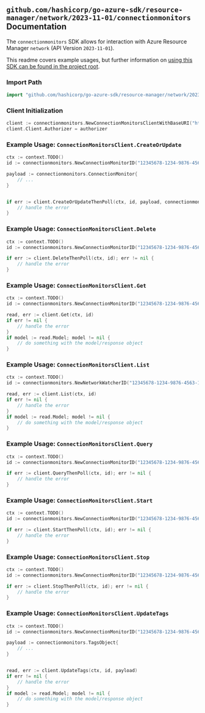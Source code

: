 
## `github.com/hashicorp/go-azure-sdk/resource-manager/network/2023-11-01/connectionmonitors` Documentation

The `connectionmonitors` SDK allows for interaction with Azure Resource Manager `network` (API Version `2023-11-01`).

This readme covers example usages, but further information on [using this SDK can be found in the project root](https://github.com/hashicorp/go-azure-sdk/tree/main/docs).

### Import Path

```go
import "github.com/hashicorp/go-azure-sdk/resource-manager/network/2023-11-01/connectionmonitors"
```


### Client Initialization

```go
client := connectionmonitors.NewConnectionMonitorsClientWithBaseURI("https://management.azure.com")
client.Client.Authorizer = authorizer
```


### Example Usage: `ConnectionMonitorsClient.CreateOrUpdate`

```go
ctx := context.TODO()
id := connectionmonitors.NewConnectionMonitorID("12345678-1234-9876-4563-123456789012", "example-resource-group", "networkWatcherName", "connectionMonitorName")

payload := connectionmonitors.ConnectionMonitor{
	// ...
}


if err := client.CreateOrUpdateThenPoll(ctx, id, payload, connectionmonitors.DefaultCreateOrUpdateOperationOptions()); err != nil {
	// handle the error
}
```


### Example Usage: `ConnectionMonitorsClient.Delete`

```go
ctx := context.TODO()
id := connectionmonitors.NewConnectionMonitorID("12345678-1234-9876-4563-123456789012", "example-resource-group", "networkWatcherName", "connectionMonitorName")

if err := client.DeleteThenPoll(ctx, id); err != nil {
	// handle the error
}
```


### Example Usage: `ConnectionMonitorsClient.Get`

```go
ctx := context.TODO()
id := connectionmonitors.NewConnectionMonitorID("12345678-1234-9876-4563-123456789012", "example-resource-group", "networkWatcherName", "connectionMonitorName")

read, err := client.Get(ctx, id)
if err != nil {
	// handle the error
}
if model := read.Model; model != nil {
	// do something with the model/response object
}
```


### Example Usage: `ConnectionMonitorsClient.List`

```go
ctx := context.TODO()
id := connectionmonitors.NewNetworkWatcherID("12345678-1234-9876-4563-123456789012", "example-resource-group", "networkWatcherName")

read, err := client.List(ctx, id)
if err != nil {
	// handle the error
}
if model := read.Model; model != nil {
	// do something with the model/response object
}
```


### Example Usage: `ConnectionMonitorsClient.Query`

```go
ctx := context.TODO()
id := connectionmonitors.NewConnectionMonitorID("12345678-1234-9876-4563-123456789012", "example-resource-group", "networkWatcherName", "connectionMonitorName")

if err := client.QueryThenPoll(ctx, id); err != nil {
	// handle the error
}
```


### Example Usage: `ConnectionMonitorsClient.Start`

```go
ctx := context.TODO()
id := connectionmonitors.NewConnectionMonitorID("12345678-1234-9876-4563-123456789012", "example-resource-group", "networkWatcherName", "connectionMonitorName")

if err := client.StartThenPoll(ctx, id); err != nil {
	// handle the error
}
```


### Example Usage: `ConnectionMonitorsClient.Stop`

```go
ctx := context.TODO()
id := connectionmonitors.NewConnectionMonitorID("12345678-1234-9876-4563-123456789012", "example-resource-group", "networkWatcherName", "connectionMonitorName")

if err := client.StopThenPoll(ctx, id); err != nil {
	// handle the error
}
```


### Example Usage: `ConnectionMonitorsClient.UpdateTags`

```go
ctx := context.TODO()
id := connectionmonitors.NewConnectionMonitorID("12345678-1234-9876-4563-123456789012", "example-resource-group", "networkWatcherName", "connectionMonitorName")

payload := connectionmonitors.TagsObject{
	// ...
}


read, err := client.UpdateTags(ctx, id, payload)
if err != nil {
	// handle the error
}
if model := read.Model; model != nil {
	// do something with the model/response object
}
```
